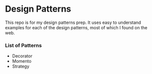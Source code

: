 Design Patterns
====

This repo is for my design patterns prep. It uses easy to understand examples for each of the design patterns, most of which I found on the web. 

### List of Patterns

- Decorator
- Momento
- Strategy
